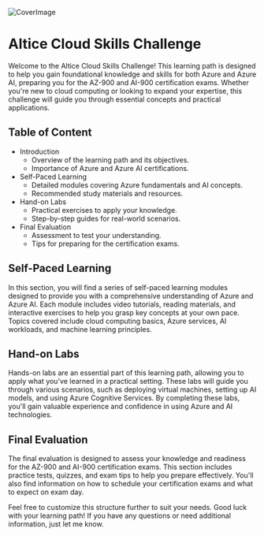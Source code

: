 ![CoverImage](/assets/coverimage.jpeg)

# Altice Cloud Skills Challenge
Welcome to the Altice Cloud Skills Challenge! This learning path is designed to help you gain foundational knowledge and skills for both Azure and Azure AI, preparing you for the AZ-900 and AI-900 certification exams. Whether you're new to cloud computing or looking to expand your expertise, this challenge will guide you through essential concepts and practical applications.

## Table of Content
- Introduction
  - Overview of the learning path and its objectives.
  - Importance of Azure and Azure AI certifications.
- Self-Paced Learning
  - Detailed modules covering Azure fundamentals and AI concepts.
  - Recommended study materials and resources.
- Hand-on Labs
  - Practical exercises to apply your knowledge.
  - Step-by-step guides for real-world scenarios.
- Final Evaluation
  - Assessment to test your understanding.
  - Tips for preparing for the certification exams.

## Self-Paced Learning
In this section, you will find a series of self-paced learning modules designed to provide you with a comprehensive understanding of Azure and Azure AI. Each module includes video tutorials, reading materials, and interactive exercises to help you grasp key concepts at your own pace. Topics covered include cloud computing basics, Azure services, AI workloads, and machine learning principles.

## Hand-on Labs
Hands-on labs are an essential part of this learning path, allowing you to apply what you've learned in a practical setting. These labs will guide you through various scenarios, such as deploying virtual machines, setting up AI models, and using Azure Cognitive Services. By completing these labs, you'll gain valuable experience and confidence in using Azure and AI technologies.

## Final Evaluation
The final evaluation is designed to assess your knowledge and readiness for the AZ-900 and AI-900 certification exams. This section includes practice tests, quizzes, and exam tips to help you prepare effectively. You'll also find information on how to schedule your certification exams and what to expect on exam day.

Feel free to customize this structure further to suit your needs. Good luck with your learning path! If you have any questions or need additional information, just let me know.

